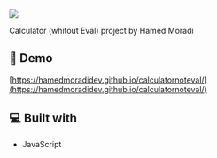 <img src="https://github.com/user-attachments/assets/8b6973a4-407f-402a-8a17-eaa89dc848ee">

<p id="description">Calculator (whitout Eval) project by Hamed Moradi</p>

<h2>🚀 Demo</h2>

[https://hamedmoradidev.github.io/calculatornoteval/](https://hamedmoradidev.github.io/calculatornoteval/)

<h2>💻 Built with</h2>

*   JavaScript

